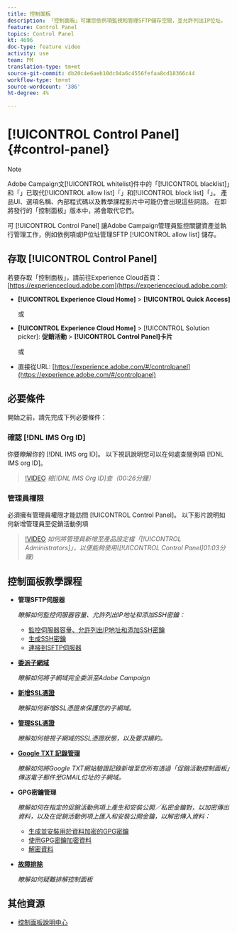 ```yaml
---
title: 控制面板
description: 「控制面板」可讓您依例項監視和管理SFTP儲存空間，並允許列出IP位址。
feature: Control Panel
topics: Control Panel
kt: 4696
doc-type: feature video
activity: use
team: PM
translation-type: tm+mt
source-git-commit: db20c4e6aeb10dc04a6c4556fefaa8cd18366c44
workflow-type: tm+mt
source-wordcount: '386'
ht-degree: 4%

---
```



# [!UICONTROL Control Panel] {#control-panel}

>[!NOTE]
>
>Adobe Campaign文[!UICONTROL whitelist]件中的「[!UICONTROL blacklist]」和「」已取代[!UICONTROL allow list]「」和[!UICONTROL block list]「」。 產品UI、選項名稱、內部程式碼以及教學課程影片中可能仍會出現這些詞語。 在即將發行的「控制面板」版本中，將會取代它們。

可 [!UICONTROL Control Panel] 讓Adobe Campaign管理員監控關鍵資產並執行管理工作，例如依例項或IP位址管理SFTP [!UICONTROL allow list] 儲存。

## 存取 [!UICONTROL Control Panel]

若要存取「控制面板」，請前往Experience Cloud首頁： [https://experiencecloud.adobe.com](https://experiencecloud.adobe.com):

* **[!UICONTROL Experience Cloud Home]** > **[!UICONTROL Quick Access]**

   或
* **[!UICONTROL Experience Cloud Home]**  > [!UICONTROL Solution picker]: **促銷活動** > **[!UICONTROL Control Panel]卡片&#x200B;**

   或

* 直接從URL: [https://experience.adobe.com/#/controlpanel](https://experience.adobe.com/#/controlpanel)

## 必要條件

開始之前，請先完成下列必要條件：

### 確認 [!DNL IMS Org ID]

你要瞭解你的 [!DNL IMS org ID]。 以下視訊說明您可以在何處查閱例項 [!DNL IMS org ID]。

>[!VIDEO](https://video.tv.adobe.com/v/27183?quality=12)
*檢[!DNL IMS Org ID]查（00:26分鐘）*

### 管理員權限

必須擁有管理員權限才能訪問 [!UICONTROL Control Panel]。
以下影片說明如何新增管理員至促銷活動例項

>[!VIDEO](https://video.tv.adobe.com/v/27147?quality=12)
*如何將管理員新增至產品設定檔「[!UICONTROL Administrators]」，以便能夠使用([!UICONTROL Control Panel]01:03分鐘)*

## 控制面板教學課程

* **管理SFTP伺服器**

   *瞭解如何監控伺服器容量、允許列出IP地址和添加SSH密鑰：*

   * [監控伺服器容量、允許列出IP地址和添加SSH密鑰](/help/administrating/control-panel/monitoring-server-capacity-allow-listing-adding-ssh-key.md)
   * [生成SSH密鑰](/help/administrating/control-panel/generate-ssh-key.md)
   * [連接到SFTP伺服器](/help/administrating/control-panel/connect-to-sftp-server.md)
* **[委派子網域](/help/administrating/control-panel/subdomain-delegation.md)**

   *瞭解如何將子網域完全委派至Adobe Campaign*
* **[新增SSL憑證](/help/administrating/control-panel/adding-ssl-certificates.md)**

   *瞭解如何新增SSL憑證來保護您的子網域。*
* **[管理SSL憑證](/help/administrating/control-panel/managing-ssl-certificates.md)**

   *瞭解如何檢視子網域的SSL憑證狀態，以及要求續約。*
* **[Google TXT 記錄管理](/help/administrating/control-panel/google-txt-record-management.md)**

   *瞭解如何將Google TXT網站驗證記錄新增至您所有透過「促銷活動控制面板」傳送電子郵件至GMAIL位址的子網域。*

* **GPG密鑰管理**

   *瞭解如何在指定的促銷活動例項上產生和安裝公開／私密金鑰對，以加密傳出資料，以及在促銷活動例項上匯入和安裝公開金鑰，以解密傳入資料：*

   * [生成並安裝用於資料加密的GPG密鑰](./gpg-key-management/generating-and-installing-gpg-keys-for-data-encryption.md)
   * [使用GPG密鑰加密資料](./gpg-key-management/using-a-gpg-key-to-encrypt-data.md)
   * [解密資料](./gpg-key-management/decrypting-data.md)

* **[故障排除](/help/administrating/control-panel/trouble-shooting.md)**

   *瞭解如何疑難排解控制面板*

## 其他資源

* [控制面板說明中心](https://docs.adobe.com/content/help/zh-Hant/control-panel/using/control-panel-home.html)

